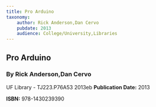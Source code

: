 ```yaml
---
title: Pro Arduino
taxonomy:
	author: Rick Anderson,Dan Cervo
	pubdate: 2013
	audience: College/University,Libraries
---
```

## Pro Arduino
### By Rick Anderson,Dan Cervo

UF Library - TJ223.P76A53 2013eb
**Publication Date:** 2013

**ISBN:** 978-1430239390
